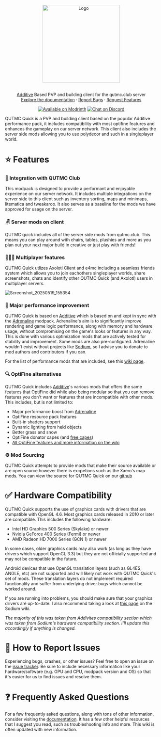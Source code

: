 <div align="center">
  <a href="https://github.com/QUT-MC-Club/qmc-quick">
    <img src="https://github.com/user-attachments/assets/4adbc522-9f9c-4596-bc3f-87905ad41c5b" alt="Logo" height="256">
  </a>
  <br />
  <br />
  <p align="center">
    <a href="https://modrinth.com/modpack/additive">Additive</a> Based PVP and building client for the qutmc.club server
    <br />
    <a href="https://qutmc.club/start/introduction/">Explore the documentation</a>
    ·
    <a href="https://github.com/QUT-MC-Club/qmc-quick/issues">Report Bugs</a>
    ·
    <a href="https://github.com/QUT-MC-Club/qmc-quick/issues">Request Features</a>
  </p>
  <a href="https://qutmc.club/"><img src="https://cdn.jsdelivr.net/npm/@intergrav/devins-badges@3/assets/compact-minimal/available/modrinth_vector.svg" alt="Available on Modrinth"></a>
  <a href="https://discord.gg/YXYtac2y2D"><img src="https://cdn.jsdelivr.net/npm/@intergrav/devins-badges@3/assets/compact-minimal/social/discord-singular_vector.svg" alt="Chat on Discord"></a>
</div>

QUTMC Quick is a PVP and building client based on the popular Additive performance pack, it includes compatibility with most optifine features and enhances the gameplay on our server network. This client also includes the server side mods allowing you to use polydecor and such in a singleplayer world.

# ⭐ Features

### 🔗 Integration with QUTMC Club
This modpack is designed to provide a performant and enjoyable experience on our server network. It includes multiple integrations on the server side to this client such as inventory sorting, maps and minimaps, litematica and tweakaroo. It also serves as a baseline for the mods we have approved for usage on the server.

### 🪑 Server mods on client
QUTMC quick includes all of the server side mods from qutmc.club. This means you can play around with chairs, tables, plushies and more as you plan out your next major build in creative or just play with friends!

### 🧑‍🤝‍🧑 Multiplayer features
QUTMC Quick utlizes Axolotl Client and e4mc including a seamless friends system which allows you to join eachothers singleplayer worlds, share screenshots, chats and identify other QUTMC Quick (and Axolotl) users in multiplayer servers.

![Screenshot_20250519_155354](https://github.com/user-attachments/assets/2b190f27-920e-44c3-9d76-e55160a7f433)

### 🚀 Major performance improvement

QUTMC Quick is based on [Additive](https://modrinth.com/modpack/additive) which is based on and kept in sync with the [Adrenaline](https://modrinth.com/modpack/adrenaline) modpack. Adrenaline's aim is to significantly improve rendering and game logic performance, along with memory and hardware usage, without compromising on the game's looks or features in any way. This is done with various optimization mods that are actively tested for stability and improvement. Some mods are also pre-configured. Adrenaline wouldn't exist without projects like [Sodium](https://modrinth.com/mod/sodium), so I advise you to donate to mod authors and contributors if you can.

For the list of performance mods that are included, see this [wiki page](https://github.com/skywardmc/adrenaline/wiki/Performance-features).

### 🔍 OptiFine alternatives

QUTMC Quick includes [Additive](https://modrinth.com/modpack/additive)'s various mods that offers the same features that OptiFine did while also being modular so that you can remove features you don't want or features that are incompatible with other mods. This includes, but is not limited to:

- Major performance boost from [Adrenaline](https://modrinth.com/modpack/adrenaline)
- OptiFine resource pack features
- Built-in shaders support
- Dynamic lighting from held objects
- Better grass and snow
- OptiFine donator capes (and [free capes](https://github.com/skywardmc/additive/wiki/Supporter-cape))
- [All OptiFine features and more information on the wiki](https://github.com/skywardmc/additive/wiki/Give-up-OptiFine)

### ⚙️ Mod Sourcing
QUTMC Quick attempts to provide mods that make their source available or are open source however there is excpetions such as the Xaero's map mods. You can view the source for QUTMC Quick on our [github](https://github.com/QUT-MC-Club/qmc-quick)

# ✅ Hardware Compatibility

QUTMC Quick supports the use of graphics cards with drivers that are compatible with OpenGL 4.6. Most graphics cards released in 2010 or later are compatible. This includes the following hardware:

- Intel HD Graphics 500 Series (Skylake) or newer
- Nvidia GeForce 400 Series (Fermi) or newer
- AMD Radeon HD 7000 Series (GCN 1) or newer

In some cases, older graphics cards may also work (as long as they have drivers which support OpenGL 3.3) but they are not officially supported and may not be compatible in the future.

Android devices that use OpenGL translation layers (such as GL4ES, ANGLE, etc) are not supported and will likely not work with QUTMC Quick's set of mods. These translation layers do not implement required functionality and suffer from underlying driver bugs which cannot be worked around.

If you are running into problems, you should make sure that your graphics drivers are up-to-date. I also recommend taking a look at [this page](https://github.com/CaffeineMC/sodium-fabric/wiki/Driver-Compatibility) on the Sodium wiki.

*The majority of this was taken from Addivites compatibility section which was taken from Sodium's hardware compatibility section. I'll update this accordingly if anything is changed.*

# 🐛 How to Report Issues

Experiencing bugs, crashes, or other issues? Feel free to open an issue on the [issue tracker](https://github.com/QUT-MC-Club/qmc-quick/issues). Be sure to include necessary information like your hardware/software (e.g. GPU and CPU, modpack version and OS) so that it's easier for us to find issues and resolve them.

# ❓ Frequently Asked Questions

For a few frequently asked questions, along with tons of other information, consider visiting the [documentation](https://qutmc.club/start/introduction/). It has a few other helpful resources that I suggest you read, such as troubleshooting info and more. This wiki is often updated with new information.
